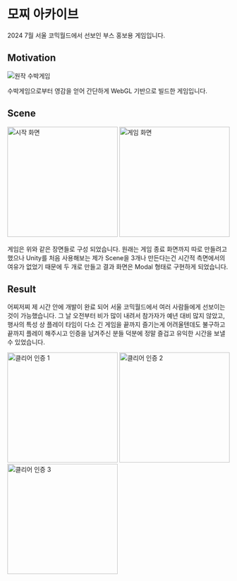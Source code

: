 # 모찌 아카이브
2024 7월 서울 코믹월드에서 선보인 부스 홍보용 게임입니다.
## Motivation
![원작 수박게임](https://github.com/user-attachments/assets/e62394a4-1e07-4736-984d-e2fd7b18c9ca)

수박게임으로부터 영감을 얻어 간단하게 WebGL 기반으로 빌드한 게임입니다.
## Scene
<img alt="시작 화면" src="https://github.com/user-attachments/assets/62996a25-e2bb-415f-bcbf-d72252fc1114" width="250px" />
<img alt="게임 화면" src="https://github.com/user-attachments/assets/dd181187-fcc0-40ea-9fee-789f8072f979" width="250px" />

게임은 위와 같은 장면들로 구성 되었습니다.
원래는 게임 종료 화면까지 따로 만들려고 했으나 Unity를 처음 사용해보는 제가 Scene을 3개나 만든다는건 시간적 측면에서의 여유가 없었기 때문에 두 개로 만들고 결과 화면은 Modal 형태로 구현하게 되었습니다.
## Result
어찌저찌 제 시간 안에 개발이 완료 되어 서울 코믹월드에서 여러 사람들에게 선보이는 것이 가능했습니다.
그 날 오전부터 비가 많이 내려서 참가자가 예년 대비 많지 않았고, 행사의 특성 상 플레이 타임이 다소 긴 게임을 끝까지 즐기는게 어려울텐데도 불구하고 끝까지 플레이 해주시고 인증을 남겨주신 분들 덕분에 정말 즐겁고 유익한 시간을 보낼 수 있었습니다.

<span>
  <img alt="클리어 인증 1" src="https://github.com/user-attachments/assets/9bb9e567-8026-4112-9361-9ab60df21566" width="250px" />
</span>
<span>
  <img alt="클리어 인증 2" src="https://github.com/user-attachments/assets/a21d2cc1-b046-4b52-9f38-4238f4500e90" width="250px" />
</span>
<span>
  <img alt="클리어 인증 3" src="https://github.com/user-attachments/assets/6b6d0673-8141-4cf4-85f2-80652543deb4" width="250px" />
</span>
